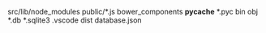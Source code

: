 src/lib/node_modules
public/*.js
bower_components
__pycache__
*.pyc
bin
obj
*.db
*.sqlite3
.vscode
dist
database.json